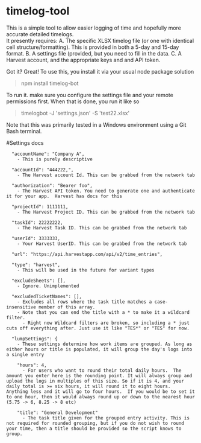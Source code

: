 # timelog-tool

This is a simple tool to allow easier logging of time and hopefully more accurate detailed timelogs.  
It presently requires:
A. The specific XLSX timelog file (or one with identical cell structure/formatting). This is provided in both a 5-day and 15-day format.
B. A settings file (provided, but you need to fill in the data.
C. A Harvest account, and the appropriate keys and and API token.


Got it? Great! To use this, you install it via your usual node package solution
> npm install timelog-bot

To run it. make sure you configure the settings file and your remote permissions first.  When that is done, you run it like so

> timelogbot -J 'settings.json' -S 'test22.xlsx'

Note that this was primarily tested in a Windows environment using a Git Bash terminal.

#Settings docs
    
      "accountName": "Company A",
        - This is purely descriptive
        
      "accountId": "444222,",
        - The Harvest account Id. This can be grabbed from the network tab
        
      "authorization": "Bearer foo",
        - The Harvest API token. You need to generate one and authenticate it for your app.  Harvest has docs for this
        
      "projectId": 1111111,
        - The Harvest Project ID. This can be grabbed from the network tab
        
      "taskId": 22222222,
        - The Harvest Task ID. This can be grabbed from the network tab
        
      "userId": 3333333,
        - Your Harvest UserID. This can be grabbed from the network tab
        
      "url": "https://api.harvestapp.com/api/v2/time_entries",
      
      "type": "harvest",
        - This will be used in the future for variant types
        
      "excludeSheets": [],
        - Ignore. Unimplemented
        
      "excludedTicketNames": [],
        - Excludes all rows where the task title matches a case-insensitive member of this array.
        - Note that you can end the title with a * to make it a wildcard filter.  
          - Right now Wildcard filters are broken, so including a * just cuts off everything after. Just use it like "TES*" or "TES" for now.
          
      "lumpSettings": {
        - These settings determine how work items are grouped. As long as either hours or title is populated, it will group the day's logs into a single entry
        
        "hours": 4,
          - For users who want to round their total daily hours.  The amount you enter here is the rounding point. It will always group and upload the logs in multiples of this size. So if it is 4, and your daily total is >= six hours, it will round it to eight hours.  Anything less and it will go to four hours.  If you would be to set it to one hour, then it would always round up or down to the nearest hour (5.75 -> 6, 8.25 -> 8 etc)
          
        "title": "General Development"
          - The task title given for the grouped entry activity. This is not required for rounded grouping, but if you do not wish to round your time, then a title should be provided so the script knows to group.
